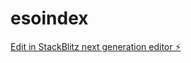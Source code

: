 # esoindex

[Edit in StackBlitz next generation editor ⚡️](https://stackblitz.com/~/github.com/sw0rld/esoindex)